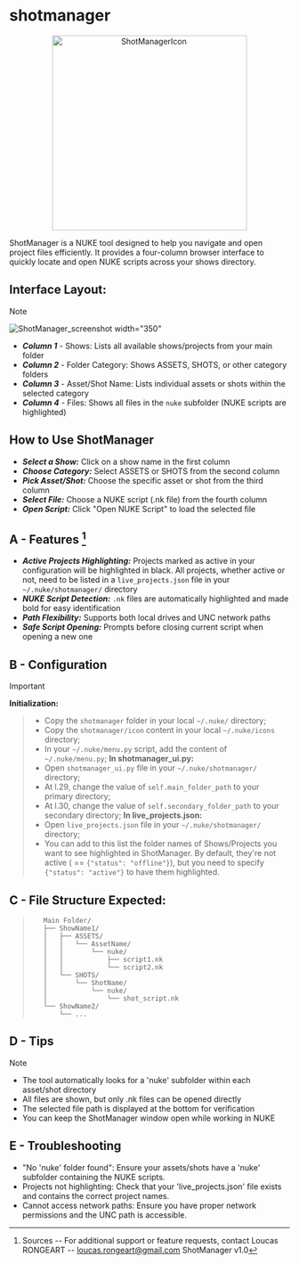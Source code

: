 # shotmanager 
<p align="center">
  <img src="shotmanager/blob/main/icon/shotManager.png" width="350" title="ShotManagerIcon">
</p>
ShotManager is a NUKE tool designed to help you navigate and open project files efficiently. It provides a four-column browser interface to quickly locate and open NUKE scripts across your shows directory.


## Interface Layout:
> [!NOTE]
> ![ShotManager_screenshot width="350"](https://github.com/user-attachments/assets/ae7ab203-5d8f-41ef-bd35-7beaebfd17bc)
> - **_Column 1_** - Shows: Lists all available shows/projects from your main folder
> - **_Column 2_** - Folder Category: Shows ASSETS, SHOTS, or other category folders 
> - **_Column 3_** - Asset/Shot Name: Lists individual assets or shots within the selected category 
> - **_Column 4_** - Files: Shows all files in the `nuke` subfolder (NUKE scripts are highlighted)

## How to Use ShotManager
- **_Select a Show:_** Click on a show name in the first column 
- **_Choose Category:_** Select ASSETS or SHOTS from the second column 
- _**Pick Asset/Shot:**_ Choose the specific asset or shot from the third column 
- **_Select File:_** Choose a NUKE script (.nk file) from the fourth column 
- **_Open Script:_** Click "Open NUKE Script" to load the selected file 

## A - Features [^1]
- **_Active Projects Highlighting:_** Projects marked as active in your configuration will be highlighted in black. All projects, whether active or not, need to be listed in a `live_projects.json` file in your `~/.nuke/shotmanager/` directory 
- **_NUKE Script Detection:_** `.nk` files are automatically highlighted and made bold for easy identification 
- **_Path Flexibility:_** Supports both local drives and UNC network paths 
- **_Safe Script Opening:_** Prompts before closing current script when opening a new one 


## B - Configuration
> [!IMPORTANT]
> **Initialization:**
>> - Copy the `shotmanager` folder in your local `~/.nuke/` directory;
>> - Copy the `shotmanager/icon` content in your local `~/.nuke/icons` directory;
>> - In your `~/.nuke/menu.py` script, add the content of `~/.nuke/menu.py`;
> **In shotmanager_ui.py:**
>> - Open `shotmanager_ui.py` file in your `~/.nuke/shotmanager/` directory;
>> - At l.29, change the value of `self.main_folder_path` to your primary directory;
>> - At l.30, change the value of `self.secondary_folder_path` to your secondary directory;
> **In live_projects.json:** 
>> - Open `live_projects.json` file in your `~/.nuke/shotmanager/` directory;
>> - You can add to this list the folder names of Shows/Projects you want to see highlighted in ShotManager. By default, they're not active ( == `{"status": "offline"}`), but you need to specify `{"status": "active"}` to have them highlighted.
 

## C - File Structure Expected:
>        Main Folder/
>        ├── ShowName1/
>        │   ├── ASSETS/
>        │   │   └── AssetName/
>        │   │       └── nuke/
>        │   │           ├── script1.nk
>        │   │           └── script2.nk
>        │   └── SHOTS/
>        │       └── ShotName/
>        │           └── nuke/
>        │               └── shot_script.nk
>        └── ShowName2/
>            └── ...

         
## D - Tips
> [!NOTE]
> - The tool automatically looks for a 'nuke' subfolder within each asset/shot directory 
> - All files are shown, but only .nk files can be opened directly 
> - The selected file path is displayed at the bottom for verification 
> - You can keep the ShotManager window open while working in NUKE 

## E - Troubleshooting 
- "No 'nuke' folder found": Ensure your assets/shots have a 'nuke' subfolder containing the NUKE scripts. 
- Projects not highlighting: Check that your 'live_projects.json' file exists and contains the correct project names. 
- Cannot access network paths: Ensure you have proper network permissions and the UNC path is accessible. 

[^1]: Sources
-- For additional support or feature requests, contact Loucas RONGEART -- loucas.rongeart@gmail.com 
ShotManager v1.0 
